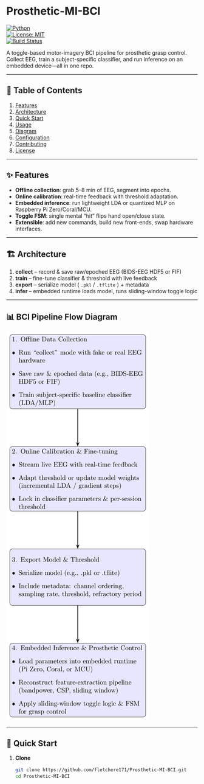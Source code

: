 # Prosthetic-MI-BCI  

[![Python](https://img.shields.io/badge/python-3.8%2B-blue)](#)  
[![License: MIT](https://img.shields.io/badge/License-MIT-green.svg)](#LICENSE)  
[![Build Status](https://img.shields.io/badge/build-passing-brightgreen)](#)  

A toggle-based motor-imagery BCI pipeline for prosthetic grasp control.  
Collect EEG, train a subject-specific classifier, and run inference on an embedded device—all in one repo.  

---

## 🚀 Table of Contents

1. [Features](#features)  
2. [Architecture](#architecture)  
3. [Quick Start](#quick-start)  
4. [Usage](#usage)  
5. [Diagram](#bci-pipeline-flow-diagram)  
6. [Configuration](#configuration)  
7. [Contributing](#contributing)  
8. [License](#license)  

---

## ✨ Features

- **Offline collection**: grab 5–8 min of EEG, segment into epochs.  
- **Online calibration**: real-time feedback with threshold adaptation.  
- **Embedded inference**: run lightweight LDA or quantized MLP on Raspberry Pi Zero/Coral/MCU.  
- **Toggle FSM**: single mental “hit” flips hand open/close state.  
- **Extensible**: add new commands, build new front-ends, swap hardware interfaces.  

---

## 🏗 Architecture

1. **collect** – record & save raw/epoched EEG (BIDS-EEG HDF5 or FIF)  
2. **train**   – fine-tune classifier & threshold with live feedback  
3. **export**  – serialize model ( `.pkl` / `.tflite` ) + metadata  
4. **infer**   – embedded runtime loads model, runs sliding-window toggle logic  

---

## 📊 BCI Pipeline Flow Diagram

![Sequential BCI Pipeline](./main.jpg)

---

## 🚀 Quick Start

1. **Clone**  
   ```bash
   git clone https://github.com/fletchere171/Prosthetic-MI-BCI.git
   cd Prosthetic-MI-BCI

